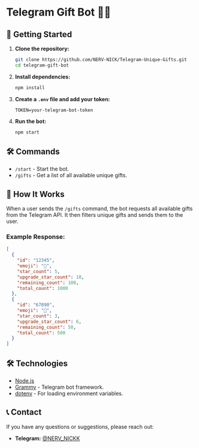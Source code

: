 # Telegram Gift Bot 🤖🎁

## 🚀 Getting Started

1. **Clone the repository:**
   ```bash
   git clone https://github.com/NERV-NICK/Telegram-Unique-Gifts.git
   cd telegram-gift-bot
   ```

2. **Install dependencies:**
   ```bash
   npm install
   ```

3. **Create a `.env` file and add your token:**
   ```env
   TOKEN=your-telegram-bot-token
   ```

4. **Run the bot:**
   ```bash
   npm start
   ```

## 🛠 Commands

- `/start` - Start the bot.
- `/gifts` - Get a list of all available unique gifts.

## 🎁 How It Works

When a user sends the `/gifts` command, the bot requests all available gifts from the Telegram API. It then filters unique gifts and sends them to the user.

### Example Response:
```json
[
  {
    "id": "12345",
    "emoji": "🎁",
    "star_count": 5,
    "upgrade_star_count": 10,
    "remaining_count": 100,
    "total_count": 1000
  },
  {
    "id": "67890",
    "emoji": "🎉",
    "star_count": 3,
    "upgrade_star_count": 6,
    "remaining_count": 50,
    "total_count": 500
  }
]
```

## 🛠 Technologies

- [Node.js](https://nodejs.org/)
- [Grammy](https://grammy.dev/) - Telegram bot framework.
- [dotenv](https://www.npmjs.com/package/dotenv) - For loading environment variables.


## 📞 Contact

If you have any questions or suggestions, please reach out:

- **Telegram:** [@NERV_NICKK](https://t.me/NERV_NICKK)

